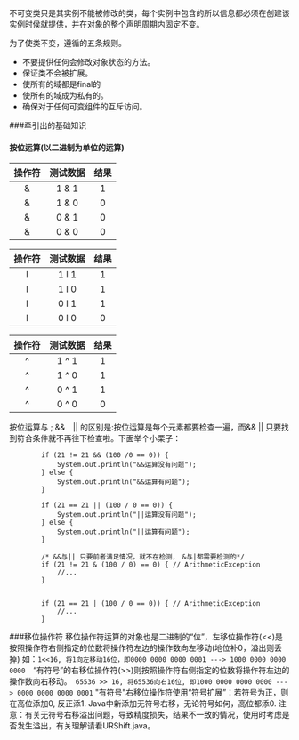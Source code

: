 不可变类只是其实例不能被修改的类，每个实例中包含的所以信息都必须在创建该实例时侯就提供，并在对象的整个声明周期内固定不变。

为了使类不变，遵循的五条规则。
- 不要提供任何会修改对象状态的方法。
- 保证类不会被扩展。
- 使所有的域都是final的
- 使所有的域成为私有的。
- 确保对于任何可变组件的互斥访问。


###牵引出的基础知识
#### 按位运算(以二进制为单位的运算)


| 操作符  | 测试数据 |  结果|                                                                                       
|:----------:|:------------:| :---------:|
|&| 1 & 1 |1|
|&| 1 & 0 |0|
|&| 0 & 1 |0|
|&| 0 & 0 |0|

| 操作符  | 测试数据 |  结果|                                                                                       
|:----------:|:------------:| :---------:|
|l| 1 l 1 |1|
|l| 1 l 0 |1|
|l| 0 l 1 |1|
|l| 0 l 0 |0|          

| 操作符  | 测试数据 |  结果|                                                                                       
|:----------:|:------------:| :---------:|
|^| 1 ^ 1 |1|
|^| 1 ^ 0 |1|
|^| 0 ^ 1 |1|
|^| 0 ^ 0 |0|       
             
按位运算与 ;
&&　|| 的区别是:按位运算是每个元素都要检查一遍，而&& || 只要找到符合条件就不再往下检查啦。下面举个小栗子：

```
		if (21 != 21 && (100 /0 == 0)) {
			System.out.println("&&运算没有问题");
		} else {
			System.out.println("&&运算有问题");
		}

		if (21 == 21 || (100 / 0 == 0)) {
			System.out.println("||运算没有问题");
		} else {
			System.out.println("||运算有问题");
		}
		
		/* &&与|| 只要前者满足情况，就不在检测，　&与|都需要检测的*/
		if (21 != 21 & (100 / 0) == 0) { // ArithmeticException
			//...
		}

		
		if (21 == 21 | (100 / 0 == 0)) { // ArithmeticException
			//...
		}                                             
```

###移位操作符
移位操作符运算的对象也是二进制的“位”，左移位操作符(<<)是按照操作符右侧指定的位数将操作符左边的操作数向左移动(地位补0，溢出则丢掉) 如：`1<<16, 将1向左移动16位，即0000 0000 0000 0001 ---> 1000 0000 0000 0000`　“有符号”的右移位操作符(>>)则按照操作符右侧指定的位数将操作符左边的操作数向右移动。　`65536 >> 16, 将65536向右16位, 即1000 0000 0000 0000 ---> 0000 0000 0000 0001` "有符号"右移位操作符使用“符号扩展”：若符号为正，则在高位添加0, 反正添1. Java中新添加无符号右移，无论符号如何，高位都添0.
注意：有关无符号右移溢出问题，导致精度损失，结果不一致的情况，使用时考虑是否发生溢出，有关理解请看URShift.java。

